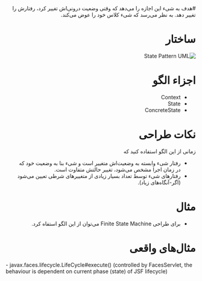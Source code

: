 <div dir="rtl">
#هدف
به شیء این اجازه را می‌دهد که وقتی وضعیت درونی‌اش تغییر کرد، رفتارش را تغییر دهد. به نظر می‌رسد که شیء کلاس خود را عوض می‌کند.

# ساختار
![State Pattern UML](http://www.dofactory.com/Patterns/Diagrams/state.gif)

# اجزاء الگو
- Context
- State
- ConcreteState

# نکات طراحی
زمانی از این الگو استفاده کنید که
- رفتار شیء وابسته به وضعیت‌اش متغییر است و شیء بنا به وضعیت خود که در زمان اجرا مشخص می‌شود، تغییر حالتش متفاوت است.
- رفتارهای شیء توسط تعداد بسیار زیادی از متغییرهای شرطی تعیین می‌شود (اگر-آنگاه‌های زیاد).

# مثال
- برای طراحی Finite State Machine می‌توان از این الگو استفاه کرد.

# مثال‌های واقعی
<div dir="ltr">
- javax.faces.lifecycle.LifeCycle#execute() (controlled by FacesServlet, the behaviour is dependent on current phase (state) of JSF lifecycle)
